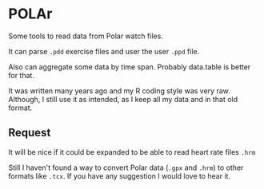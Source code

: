
# POLAr

Some tools to read data from Polar watch files.

It can parse `.pdd` exercise files and user the user `.ppd` file.

Also can aggregate some data by time span. Probably data.table is better for that.

It was written many years ago and my R coding style was very raw.
Although, I still use it as intended, as I keep all my data and in that old format.

## Request

It will be nice if it could be expanded to be able to read heart rate files `.hrm`

Still I haven't found a way to convert Polar data (`.gpx` and `.hrm`) to other formats like `.tcx`.
If you have any suggestion I would love to hear it.

<!--dfsf-->

